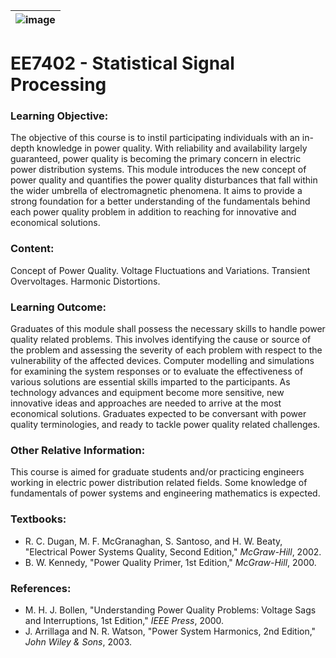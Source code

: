 |![image](https://github.com/ldkong1205/NTU-Graduate-Courses/blob/master/Courses/EE7402/logo.png)|
|---|
# EE7402 - Statistical Signal Processing

### Learning Objective:

The objective of this course is to instil participating individuals with an in-depth knowledge in power quality. With reliability and availability largely guaranteed, power quality is becoming the primary concern in electric power distribution systems. This module introduces the new concept of power quality and quantifies the power quality disturbances that fall within the wider umbrella of electromagnetic phenomena. It aims to provide a strong foundation for a better understanding of the fundamentals behind each power quality problem in addition to reaching for innovative and economical solutions.

### Content:

Concept of Power Quality. Voltage Fluctuations and Variations. Transient Overvoltages. Harmonic Distortions.

### Learning Outcome:

Graduates of this module shall possess the necessary skills to handle power quality related problems. This involves identifying the cause or source of the problem and assessing the severity of each problem with respect to the vulnerability of the affected devices. Computer modelling and simulations for examining the system responses or to evaluate the effectiveness of various solutions are essential skills imparted to the participants. As technology advances and equipment become more sensitive, new innovative ideas and approaches are needed to arrive at the most economical solutions. Graduates expected to be conversant with power quality terminologies, and ready to tackle power quality related challenges.

### Other Relative Information:

This course is aimed for graduate students and/or practicing engineers working in electric power distribution related fields. Some knowledge of fundamentals of power systems and engineering mathematics is expected.

### Textbooks:

- R. C. Dugan, M. F. McGranaghan, S. Santoso, and H. W. Beaty, "Electrical Power Systems Quality,
Second Edition," <i>McGraw-Hill</i>, 2002.
- B. W. Kennedy, "Power Quality Primer, 1st Edition," <i>McGraw-Hill</i>, 2000.

### References:

- M. H. J. Bollen, "Understanding Power Quality Problems: Voltage Sags and Interruptions, 1st Edition," <i>IEEE Press</i>, 2000.
- J. Arrillaga and N. R. Watson, "Power System Harmonics, 2nd Edition," <i>John Wiley & Sons</i>, 2003.
